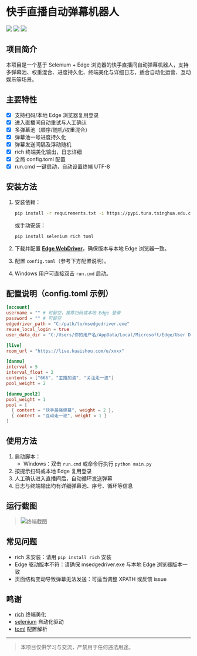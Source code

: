 # 快手直播自动弹幕机器人

![](https://img.shields.io/badge/Python-3.8%2B-blue) ![](https://img.shields.io/badge/Selenium-Edge-green) ![](https://img.shields.io/badge/rich-终端美化-orange)

## 项目简介

本项目是一个基于 Selenium + Edge 浏览器的快手直播间自动弹幕机器人，支持多弹幕池、权重混合、进度持久化、终端美化与详细日志，适合自动化运营、互动娱乐等场景。

## 主要特性

- [x] 支持扫码/本地 Edge 浏览器复用登录
- [x] 进入直播间自动重试与人工确认
- [x] 多弹幕池（顺序/随机/权重混合）
- [x] 弹幕池一号进度持久化
- [x] 弹幕发送间隔及浮动随机
- [x] rich 终端美化输出，日志详细
- [x] 全局 config.toml 配置
- [x] run.cmd 一键启动，自动设置终端 UTF-8

## 安装方法

1. 安装依赖：
   
   ```bash
   pip install -r requirements.txt -i https://pypi.tuna.tsinghua.edu.cn/simple
   ```
   
   或手动安装：
   
   ```bash
   pip install selenium rich toml
   ```
2. 下载并配置 [**Edge WebDriver**](https://developer.microsoft.com/en-us/microsoft-edge/tools/webdriver/?form=MA13LH)，确保版本与本地 Edge 浏览器一致。
3. 配置 `config.toml`（参考下方配置说明）。
4. Windows 用户可直接双击 `run.cmd` 启动。

## 配置说明（config.toml 示例）

```toml
[account]
username = "" # 可留空，推荐扫码或本地 Edge 登录
password = "" # 可留空
edgedriver_path = "C:/path/to/msedgedriver.exe"
reuse_local_login = true
user_data_dir = "C:/Users/你的用户名/AppData/Local/Microsoft/Edge/User Data"

[live]
room_url = "https://live.kuaishou.com/u/xxxx"

[danmu]
interval = 5
interval_float = 2
contents = ["666", "主播加油", "关注走一波"]
pool_weight = 2

[danmu_pool2]
pool_weight = 1
pool = [
  { content = "快手最强弹幕", weight = 2 },
  { content = "互动走一波", weight = 1 }
]
```

## 使用方法

1. 启动脚本：
   - Windows：双击 `run.cmd` 或命令行执行 `python main.py`
2. 按提示扫码或本地 Edge 复用登录
3. 人工确认进入直播间后，自动循环发送弹幕
4. 日志与终端输出均有详细弹幕池、序号、循环等信息

## 运行截图

> ![终端截图](images/README/1753539874410.png)

## 常见问题

- rich 未安装：请用 `pip install rich` 安装
- Edge 驱动版本不符：请确保 msedgedriver.exe 与本地 Edge 浏览器版本一致
- 页面结构变动导致弹幕无法发送：可适当调整 XPATH 或反馈 issue

## 鸣谢

- [rich](https://github.com/Textualize/rich) 终端美化
- [selenium](https://github.com/SeleniumHQ/selenium) 自动化驱动
- [toml](https://github.com/uiri/toml) 配置解析

---

> 本项目仅供学习与交流，严禁用于任何违法用途。


